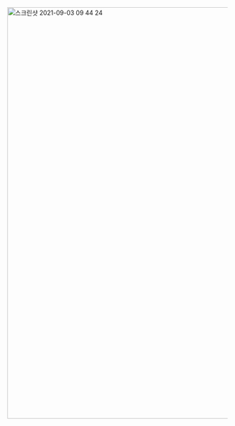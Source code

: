 <img width="938" alt="스크린샷 2021-09-03 09 44 24" src="https://user-images.githubusercontent.com/49870977/131933626-669495a6-cdb6-488a-992e-6c778221c41e.png">

